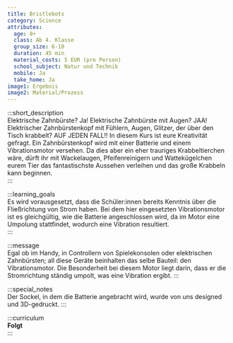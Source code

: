```yaml
---
title: Bristlebots
category: Science
attributes:
  age: 8+
  class: Ab 4. Klasse
  group_size: 6-10
  duration: 45 min  
  material_costs: 5 EUR (pro Person)
  school_subject: Natur und Technik
  mobile: Ja
  take_home: Ja
image1: Ergebnis
image2: Material/Prozess
---
```

:::short_description  
Elektrische Zahnbürste? Ja! Elektrische Zahnbürste mit Augen? JAA! Elektrischer Zahnbürstenkopf mit Fühlern, Augen, Glitzer, der über den Tisch krabbelt? AUF JEDEN FALL!! In diesem Kurs ist eure Kreativität gefragt. Ein Zahnbürstenkopf wird mit einer Batterie und einem Vibrationsmotor versehen. Da dies aber ein eher trauriges Krabbeltierchen wäre, dürft ihr mit Wackelaugen, Pfeifenreinigern und Wattekügelchen eurem Tier das fantastischste Aussehen verleihen und das große Krabbeln kann beginnen.  
:::

:::learning_goals  
 Es wird vorausgesetzt, dass die Schüler:innen bereits Kenntnis über die Fließrichtung von Strom haben. Bei dem hier eingesetzten Vibrationsmotor ist es gleichgültig, wie die Batterie angeschlossen wird, da im Motor eine Umpolung stattfindet, wodurch eine Vibration resultiert.      
:::

:::message  
Egal ob im Handy, in Controllern von Spielekonsolen oder elektrischen Zahnbürsten; all diese Geräte beinhalten das selbe Bauteil: den Vibrationsmotor. Die Besonderheit bei diesem Motor liegt darin, dass er die Stromrichtung ständig umpolt, was eine Vibration ergibt.
:::  

:::special_notes  
Der Sockel, in dem die Batterie angebracht wird, wurde von uns designed und 3D-gedruckt.
:::

:::curriculum  
**Folgt**   
:::
